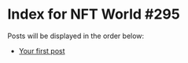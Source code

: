 # Index for NFT World #295
Posts will be displayed in the order below:

- [Your first post](./001-first.md)

